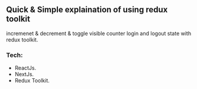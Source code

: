 ## Quick & Simple explaination of using redux toolkit
incremenet & decrement & toggle visible counter login and logout state with redux toolkit.

### Tech:
- ReactJs.
- NextJs.
- Redux Toolkit.
